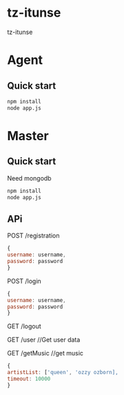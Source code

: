 # tz-itunse
tz-itunse

# Agent
## Quick start


```bash
npm install
node app.js
```

# Master

## Quick start
Need mongodb

```bash
npm install
node app.js
```

## APi

POST /registration 
```js
{
username: username,
password: password
}
```

POST /login 
```js
{
username: username,
password: password
}
```

GET /logout 

GET /user   //Get user data

GET /getMusic //get music
```js
{
artistList: ['queen', 'ozzy ozborn],
timeout: 10000
}
```
